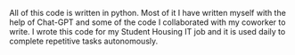 All of this code is written in python. Most of it I have written myself with the help of Chat-GPT and some of the code I collaborated with my coworker to write. I wrote this code for my Student Housing IT job and it is used daily to complete repetitive tasks autonomously. 
